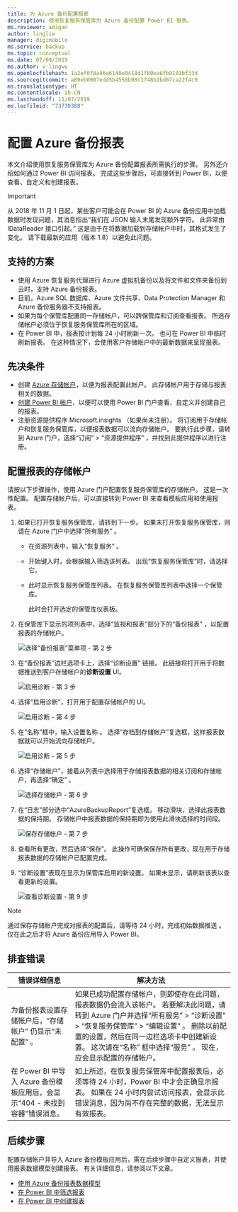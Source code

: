 ```yaml
---
title: 为 Azure 备份配置报表
description: 使用恢复服务保管库为 Azure 备份配置 Power BI 报表。
ms.reviewer: adigan
author: lingliw
manager: digimobile
ms.service: backup
ms.topic: conceptual
ms.date: 07/09/2019
ms.author: v-lingwu
ms.openlocfilehash: 1a2ef0f8a46a6140e0418d1f80ea6fb9101bf33d
ms.sourcegitcommit: a89eb0007edd5b4558b98c1748b2bd67ca22f4c9
ms.translationtype: HT
ms.contentlocale: zh-CN
ms.lasthandoff: 11/07/2019
ms.locfileid: "73730388"
---
```

# <a name="configure-azure-backup-reports"></a>配置 Azure 备份报表
本文介绍使用恢复服务保管库为 Azure 备份配置报表所需执行的步骤。 另外还介绍如何通过 Power BI 访问报表。 完成这些步骤后，可直接转到 Power BI，以便查看、自定义和创建报表。

> [!IMPORTANT]
> 从 2018 年 11 月 1 日起，某些客户可能会在 Power BI 的 Azure 备份应用中加载数据时发现问题，其消息指出“我们在 JSON 输入末尾发现额外字符。 此异常由 IDataReader 接口引起。”
这是由于在将数据加载到存储帐户中时，其格式发生了变化。
请下载最新的应用（版本 1.8）以避免此问题。
>
>

## <a name="supported-scenarios"></a>支持的方案
- 使用 Azure 恢复服务代理进行 Azure 虚拟机备份以及将文件和文件夹备份到云时，支持 Azure 备份报表。
- 目前，Azure SQL 数据库、Azure 文件共享、Data Protection Manager 和 Azure 备份服务器不支持报表。
- 如果为每个保管库配置同一存储帐户，可以跨保管库和订阅查看报表。 所选存储帐户必须位于恢复服务保管库所在的区域。
- 在 Power BI 中，报表按计划每 24 小时刷新一次。 也可在 Power BI 中临时刷新报表。 在这种情况下，会使用客户存储帐户中的最新数据来呈现报表。

## <a name="prerequisites"></a>先决条件
- 创建 [Azure 存储帐户](../storage/common/storage-quickstart-create-account.md)，以便为报表配置此帐户。 此存储帐户用于存储与报表相关的数据。
- [创建 Power BI 帐户](https://powerbi.microsoft.com/landing/signin/)，以便可以使用 Power BI 门户查看、自定义并创建自己的报表。
- 注册资源提供程序 Microsoft.insights  （如果尚未注册）。 将订阅用于存储帐户和恢复服务保管库，以便报表数据可以流向存储帐户。 要执行此步骤，请转到 Azure 门户，选择“订阅”   > “资源提供程序”  ，并找到此提供程序以进行注册。

## <a name="configure-storage-account-for-reports"></a>配置报表的存储帐户
请按以下步骤操作，使用 Azure 门户配置恢复服务保管库的存储帐户。 这是一次性配置。 配置存储帐户后，可以直接转到 Power BI 来查看模板应用和使用报表。

1. 如果已打开恢复服务保管库，请转到下一步。 如果未打开恢复服务保管库，则请在 Azure 门户中选择“所有服务”  。

   * 在资源列表中，输入“恢复服务”  。
   * 开始键入时，会根据输入筛选该列表。 出现“恢复服务保管库”时，请选择它。 
   * 此时显示恢复服务保管库列表。 在恢复服务保管库列表中选择一个保管库。

     此时会打开选定的保管库仪表板。
2. 在保管库下显示的项列表中，选择“监视和报表”部分下的“备份报表”   ，以配置报表的存储帐户。

      ![选择“备份报表”菜单项 - 第 2 步](./media/backup-azure-configure-reports/backup-reports-settings.PNG)
3. 在“备份报表”边栏选项卡上，选择“诊断设置”   链接。 此链接将打开用于将数据推送到客户存储帐户的**诊断设置** UI。

      ![启用诊断 - 第 3 步](./media/backup-azure-configure-reports/backup-azure-configure-reports.png)
4. 选择“启用诊断”，打开用于配置存储帐户的 UI。 

      ![启用诊断 - 第 4 步](./media/backup-azure-configure-reports/enable-diagnostics.png)
5. 在“名称”框中，输入设置名称  。  选择“存档到存储帐户”复选框，这样报表数据就可以开始流向存储帐户。

      ![启用诊断 - 第 5 步](./media/backup-azure-configure-reports/select-setting-name.png)
6. 选择“存储帐户”，接着从列表中选择用于存储报表数据的相关订阅和存储帐户，再选择“确定”   。

      ![选择存储帐户 - 第 6 步](./media/backup-azure-configure-reports/select-subscription-sa.png)
7. 在“日志”部分选中“AzureBackupReport”复选框。   移动滑块，选择此报表数据的保持期。 存储帐户中报表数据的保持期即为使用此滑块选择的时间段。

      ![保存存储帐户 - 第 7 步](./media/backup-azure-configure-reports/save-diagnostic-settings.png)
8. 查看所有更改，然后选择“保存”。  此操作可确保保存所有更改，现在用于存储报表数据的存储帐户已配置完成。

9. “诊断设置”表现在显示为保管库启用的新设置。  如果未显示，请刷新该表以查看更新的设置。

      ![查看诊断设置 - 第 9 步](./media/backup-azure-configure-reports/diagnostic-setting-row.png)

> [!NOTE]
> 通过保存存储帐户完成对报表的配置后，请等待 24 小时，完成初始数据推送  。 仅在此之后才将 Azure 备份应用导入 Power BI。 
>
>




## <a name="troubleshooting-errors"></a>排查错误
| 错误详细信息 | 解决方法 |
| --- | --- |
| 为备份报表设置存储帐户后，“存储帐户”  仍显示“未配置”  。 | 如果已成功配置存储帐户，则即使存在此问题，报表数据仍会流入该帐户。 若要解决此问题，请转到 Azure 门户并选择“所有服务”   > “诊断设置”   > “恢复服务保管库”   > “编辑设置”  。 删除以前配置的设置，然后在同一边栏选项卡中创建新设置。 这次请在“名称”  框中选择“服务”  。 现在，应会显示配置的存储帐户。 |
|在 Power BI 中导入 Azure 备份模板应用后，会显示“404 - 未找到容器”错误消息。 | 如上所述，在恢复服务保管库中配置报表后，必须等待 24 小时，Power BI 中才会正确显示报表。 如果在 24 小时内尝试访问报表，会显示此错误消息，因为尚不存在完整的数据，无法显示有效报表。 |

## <a name="next-steps"></a>后续步骤
配置存储帐户并导入 Azure 备份模板应用后，需在后续步骤中自定义报表，并使用报表数据模型创建报表。 有关详细信息，请参阅以下文章。

* [使用 Azure 备份报表数据模型](backup-azure-reports-data-model.md)
* [在 Power BI 中筛选报表](https://powerbi.microsoft.com/documentation/powerbi-service-about-filters-and-highlighting-in-reports/)
* [在 Power BI 中创建报表](https://powerbi.microsoft.com/documentation/powerbi-service-create-a-new-report/)

